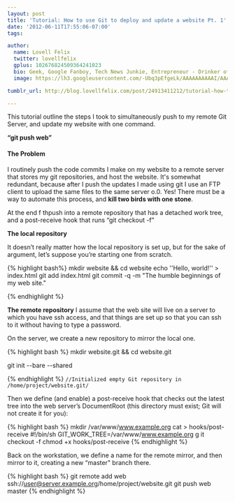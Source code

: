 ```yaml
---
layout: post
title: 'Tutorial: How to use Git to deploy and update a website Pt. 1'
date: '2012-06-11T17:55:06-07:00'
tags:

author:
  name: Lovell Felix
  twitter: lovellfelix
  gplus: 102676824509364241023
  bio: Geek, Google Fanboy, Tech News Junkie, Entrepreneur - Drinker of tea :)
  image: https://lh3.googleusercontent.com/-Ubq3pEfgeLk/AAAAAAAAAAI/AAAAAAAAOvs/nGutWDQ5OGc/s120-c/photo.jpg.png

tumblr_url: http://blog.lovellfelix.com/post/24913411212/tutorial-how-to-use-git-to-deploy-and-update-a-website

---
```

This tutorial outline the steps I took to simultaneously push to my remote Git Server, and update my website with one command.

<strong>“git push web”</strong>

<div class="alert-message alert-message-danger">
  <h4>The Problem</h4>
  <p>
I routinely push the code commits I make on my website to a remote server that stores my git repositories, and host the website. It's somewhat redundant, because after I push the updates I made using git I use an FTP client to upload the same files to the same server o.0. Yes! There must be a way to automate this process, and <strong>kill two birds with one stone</strong>. 
</p>
</div>


 

At the end f thpush into a remote repository that has a detached work tree, and a post-receive hook that runs “git checkout -f”




<strong>The local repository</strong>


It doesn’t really matter how the local repository is set up, but for the sake of argument, let’s suppose you’re starting one from scratch.

{% highlight bash%}
mkdir website && cd website
echo ''Hello, world!'' > index.html
git add index.html
git commit -q -m "The humble beginnings of my web site."

{% endhighlight %}

<strong>The remote repository</strong>
I assume that the web site will live on a server to which you have ssh access, and that things are set up so that you can ssh to it without having to type a password.

On the server, we create a new repository to mirror the local one.

{% highlight bash %}
mkdir website.git && cd website.git

git init --bare --shared


{% endhighlight %}
<code>//Initialized empty Git repository in /home/project/website.git/</code>

Then we define (and enable) a post-receive hook that checks out the latest tree into the web server’s DocumentRoot (this directory must exist; Git will not create it for you):

{% highlight bash %}
mkdir /var/www/www.example.org
cat > hooks/post-receive
#!/bin/sh
GIT_WORK_TREE=/var/www/www.example.org g
it checkout -f
chmod +x hooks/post-receive
{% endhighlight %}

Back on the workstation, we define a name for the remote mirror, and then mirror to it, creating a new “master" branch there.

{% highlight bash %}
git remote add web ssh://user@server.example.org/home/project/website.git
git push web master
{% endhighlight %}